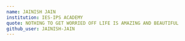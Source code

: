 ```yaml
---
name: JAINISH JAIN
institution: IES-IPS ACADEMY
quote: NOTHING TO GET WORRIED OFF LIFE IS AMAZING AND BEAUTIFUL 
github_user: JAINISH-JAIN
---
```

